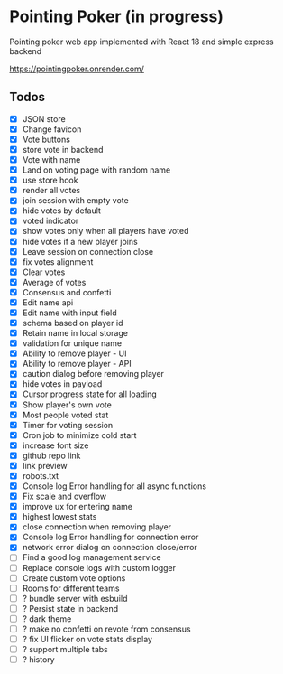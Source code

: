 # Pointing Poker (in progress)
Pointing poker web app implemented with React 18 and simple express backend

https://pointingpoker.onrender.com/

## Todos
- [x] JSON store
- [x] Change favicon
- [x] Vote buttons
- [x] store vote in backend
- [x] Vote with name
- [x] Land on voting page with random name
- [x] use store hook
- [x] render all votes
- [x] join session with empty vote
- [x] hide votes by default
- [x] voted indicator
- [x] show votes only when all players have voted
- [x] hide votes if a new player joins
- [x] Leave session on connection close
- [x] fix votes alignment
- [x] Clear votes
- [x] Average of votes
- [x] Consensus and confetti
- [x] Edit name api
- [x] Edit name with input field
- [x] schema based on player id
- [x] Retain name in local storage
- [x] validation for unique name
- [x] Ability to remove player - UI
- [x] Ability to remove player - API
- [x] caution dialog before removing player
- [x] hide votes in payload
- [x] Cursor progress state for all loading
- [x] Show player's own vote
- [x] Most people voted stat
- [x] Timer for voting session
- [x] Cron job to minimize cold start
- [x] increase font size
- [x] github repo link
- [x] link preview
- [x] robots.txt
- [x] Console log Error handling for all async functions
- [x] Fix scale and overflow
- [x] improve ux for entering name
- [x] highest lowest stats
- [x] close connection when removing player
- [x] Console log Error handling for connection error
- [x] network error dialog on connection close/error
- [ ] Find a good log management service
- [ ] Replace console logs with custom logger
- [ ] Create custom vote options
- [ ] Rooms for different teams
- [ ] ? bundle server with esbuild
- [ ] ? Persist state in backend
- [ ] ? dark theme
- [ ] ? make no confetti on revote from consensus
- [ ] ? fix UI flicker on vote stats display
- [ ] ? support multiple tabs
- [ ] ? history
